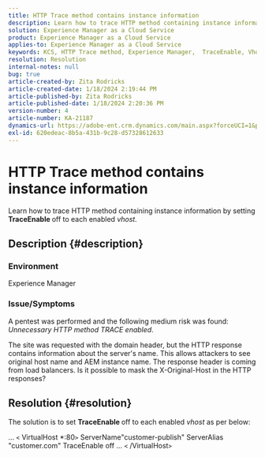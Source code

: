 ```yaml
---
title: HTTP Trace method contains instance information
description: Learn how to trace HTTP method containing instance information.
solution: Experience Manager as a Cloud Service
product: Experience Manager as a Cloud Service
applies-to: Experience Manager as a Cloud Service
keywords: KCS, HTTP Trace method, Experience Manager,  TraceEnable, Vhost
resolution: Resolution
internal-notes: null
bug: true
article-created-by: Zita Rodricks
article-created-date: 1/18/2024 2:19:44 PM
article-published-by: Zita Rodricks
article-published-date: 1/18/2024 2:20:36 PM
version-number: 4
article-number: KA-21187
dynamics-url: https://adobe-ent.crm.dynamics.com/main.aspx?forceUCI=1&pagetype=entityrecord&etn=knowledgearticle&id=41a8f49e-0cb6-ee11-a569-6045bd0065f9
exl-id: 620edeac-8b5a-431b-9c28-d57328612633
---
```

# HTTP Trace method contains instance information


Learn how to trace HTTP method containing instance information by setting <b>TraceEnable </b>off to each enabled *vhost.*

## Description {#description}


### <b>Environment</b>

Experience Manager



### <b>Issue/Symptoms</b>

A pentest was performed and the following medium risk was found: *Unnecessary HTTP method TRACE enabled*.

 The site was requested with the domain header, but the HTTP response contains information about the server's name. This allows attackers to see original host name and AEM instance name. The response header is coming from load balancers. Is it possible to mask the X-Original-Host in the HTTP responses?


## Resolution {#resolution}


The solution is to set <b>TraceEnable </b>off to each enabled *vhost* as per below:

...
`<` VirtualHost \*:80`>` 
ServerName"customer-publish"
ServerAlias "customer.com"
TraceEnable off
...
`<` /VirtualHost`>`
